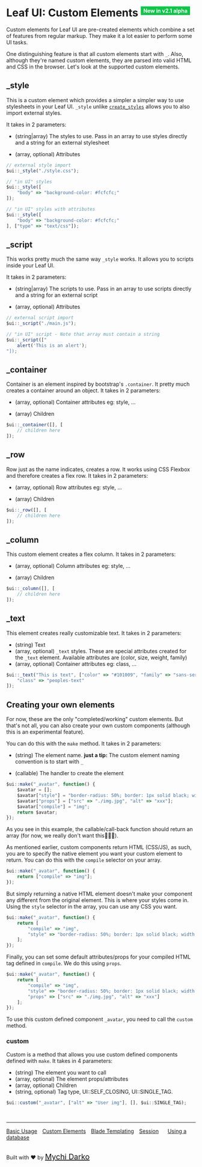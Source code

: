 # Leaf UI: Custom Elements <sup style="background: rgb(11, 200, 70); color: white; padding: 3px 7px; font-size: 14px;">New in v2.1 alpha</sup>

Custom elements for Leaf UI are pre-created elements which combine a set of features from regular markup. They make it a lot easier to perform some UI tasks.

One distinguishing feature is that all custom elements start with `_`. Also, although they're named custom elements, they are parsed into valid HTML and CSS in the browser. Let's look at the supported custom elements.

## _style

This is a custom element which provides a simpler a simpler way to use stylesheets in your Leaf UI. `_style` unlike [`create_styles`](2.1-alpha/views/ui/?id=create_styles) allows you to also import external styles.

It takes in 2 parameters:

- (string|array) The styles to use. Pass in an array to use styles directly and a string for an external stylesheet

- (array, optional) Attributes

```js
// external style import
$ui::_style("./style.css");

// "in UI" styles
$ui::_style([
	"body" => "background-color: #fcfcfc;"
]);

// "in UI" styles with attributes
$ui::_style([
	"body" => "background-color: #fcfcfc;"
], ["type" => "text/css"]);
```

## _script

This works pretty much the same way `_style` works. It allows you to scripts inside your Leaf UI.

It takes in 2 parameters:

- (string|array) The scripts to use. Pass in an array to use scripts directly and a string for an external script

- (array, optional) Attributes

```js
// external script import
$ui::_script("./main.js");

// "in UI" script - Note that array must contain a string
$ui::_script(["
	alert('This is an alert');
"]);
```

## _container

Container is an element inspired by bootstrap's `.container`. It pretty much creates a container around an object. It takes in 2 parameters:

- (array, optional) Container attributes eg: style, ...

- (array) Children

```js
$ui::_container([], [
	// children here
]);
```

## _row

Row just as the name indicates, creates a row. It works using CSS Flexbox and therefore creates a flex row. It takes in 2 parameters:

- (array, optional) Row attributes eg: style, ...

- (array) Children

```js
$ui::_row([], [
	// children here
]);
```

## _column

This custom element creates a flex column. It takes in 2 parameters:

- (array, optional) Column attributes eg: style, ...

- (array) Children

```js
$ui::_column([], [
	// children here
]);
```

## _text

This element creates really customizable text. It takes in 2 parameters:

- (string) Text
- (array, optional) `_text` styles. These are special attributes created for the `_text` element. Available attributes are (color, size, weight, family)
- (array, optional) Container attributes eg: class, ...

```js
$ui::_text("This is text", ["color" => "#101009", "family" => "sans-serif"], [
	"class" => "peoples-text"
]);
```

## Creating your own elements

For now, these are the only "completed/working" custom elements. But that's not all, you can also create your own custom components (although this is an experimental feature).

You can do this with the `make` method. It takes in 2 parameters:

- (string) The element name. **just a tip:** The custom element naming convention is to start with `_`

- (callable) The handler to create the element

```js
$ui::make("_avatar", function() {
    $avatar = [];
    $avatar["style"] = "border-radius: 50%; border: 1px solid black; width: 50px; height: 50px";
    $avatar["props"] = ["src" => "./img.jpg", "alt" => "xxx"];
    $avatar["compile"] = "img";
    return $avatar;
});
```

As you see in this example, the callable/call-back function should return an array (for now, we really don't want this🤦‍♀️😪).

As mentioned earlier, custom components return HTML (CSS/JS), as such, you are to specify the native element you want your custom element to return. You can do this with the `compile` selector on your array.

```js
$ui::make("_avatar", function() {
    return ["compile" => "img"];
});
```

But simply returning a native HTML element doesn't make your component any different from the original element. This is where your styles come in. Using the `style` selector in the array, you can use any CSS you want.

```js
$ui::make("_avatar", function() {
    return [
		"compile" => "img",
		"style" => "border-radius: 50%; border: 1px solid black; width: 50px; height: 50px"
	];
});
```

Finally, you can set some default attributes/props for your compiled HTML tag defined in `compile`. We do this using `props`.

```js
$ui::make("_avatar", function() {
    return [
		"compile" => "img",
		"style" => "border-radius: 50%; border: 1px solid black; width: 50px; height: 50px",
		"props" => ["src" => "./img.jpg", "alt" => "xxx"]
	];
});
```

To use this custom defined component `_avatar`, you need to call the `custom` method.

### custom

Custom is a method that allows you use custom defined components defined with `make`. It takes in 4 parameters:

- (string) The element you want to call
- (array, optional) The element props/attributes
- (array, optional) Children
- (string, optional) Tag type, UI::SELF_CLOSING, UI::SINGLE_TAG.

```js
$ui::custom("_avatar", ["alt" => "User img"], [], $ui::SINGLE_TAG);
```

<br>
<hr>

<a href="#/2.1-alpha/views/ui/basic-usage" style="margin: 0px">Basic Usage</a>
<a href="#/2.1-alpha/views/ui/custom-elements" style="margin: 0px 10px;">Custom Elements</a>
<a href="#/2.1-alpha/views/blade" style="margin: 0px; 10px;">Blade Templating</a>
<a href="#/2.1-alpha/http/session" style="margin: 0px 10px;">Session</a>
<a href="#/2.1-alpha/database" style="margin: 0px 10px;">Using a database</a>

<br>
Built with ❤ by <a href="https://mychi.netlify.app" style="font-size: 20px; color: #111;" target="_blank">Mychi Darko</a>